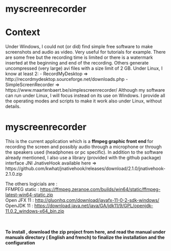 # myscreenrecorder
<h1>Context</h1>
Under Windows, I could not (or did) find simple free software to make screenshots and
audio as video. Very useful for tutorials for example.
There are some free but the recording time is limited or there is a watermark inserted at the
beginning and end of the recording. Others generate uncompressed (very large) avi files with a size
limit of 2 GB.
Under Linux, I know at least 2:
- RecordMyDesktop => http://recordmydesktop.sourceforge.net/downloads.php
- SimpleScreenRecorder => https://www.maartenbaert.be/simplescreenrecorder/
Although my software can run under Linux, I will focus instead on its use on Windows. I
provide all the operating modes and scripts to make it work also under Linux, without details.
<br/>
<h1><b>myscreenrecorder</B></h1>
This is the current application which is a <b>ffmpeg graphic front end </b>for recording the screen
and possibly audio through a microphone or through the speakers used (headphones or pc specific).
In addition to the software already mentioned, I also use a library (provided with the github
package) interface JNI JnativeHook available here =>
https://github.com/kwhat/jnativehook/releases/download/2.1.0/jnativehook-2.1.0.zip

The others logicials are : </br>
FFMPEG static : https://ffmpeg.zeranoe.com/builds/win64/static/ffmpeg-latest-win64-static.zip
</br>
Open JFX 11 : http://gluonhq.com/download/javafx-11-0-2-sdk-windows/
</br> OpenJDK 11 : https://download.java.net/java/GA/jdk11/9/GPL/openjdk-11.0.2_windows-x64_bin.zip

</br></br>
<b>To install , download the zip project from here, and read the manual under manuals directory  ( English and french) to finalize the installation and the configuration</b>

